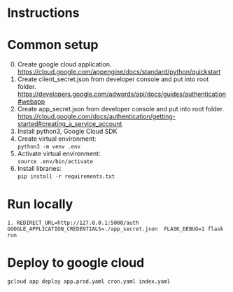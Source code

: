 # Instructions

# Common setup
0. Create google cloud application. https://cloud.google.com/appengine/docs/standard/python/quickstart
1. Create client_secret.json from developer console and put into root folder. https://developers.google.com/adwords/api/docs/guides/authentication#webapp
3. Create app_secret.json from developer console and put into root folder.  https://cloud.google.com/docs/authentication/getting-started#creating_a_service_account
2. Install python3, Google Cloud SDK
3. Create virtual environment:<br> `python3 -m venv .env`
4. Activate virtual environment:<br> `source .env/bin/activate`
6. Install libraries:<br> `pip install -r requirements.txt`


# Run locally
```shell script
1. REDIRECT_URL=http://127.0.0.1:5000/auth GOOGLE_APPLICATION_CREDENTIALS=./app_secret.json  FLASK_DEBUG=1 flask run
```


# Deploy to google cloud
```shell script
gcloud app deploy app.prod.yaml cron.yaml index.yaml
```